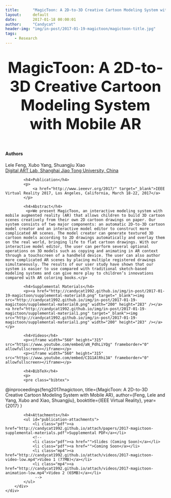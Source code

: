 ```yaml
---
title:      "MagicToon: A 2D-to-3D Creative Cartoon Modeling System with Mobile AR"
layout:     default
date:       2017-01-18 00:00:01
author:     "Candycat"
header-img: "img/in-post/2017-01-19-magictoon/magictoon-title.jpg"
tags:
    - Research
---
```


<!-- Page Header -->
<header class="intro-header" style="background-image: url('{{ site.baseurl }}/{% if page.header-img %}{{ page.header-img }}{% else %}{{ site.header-img }}{% endif %}')">
    <div class="container">
        <div class="row">
            <div class="col-lg-8 col-lg-offset-2 col-md-10 col-md-offset-1">
                <div class="site-heading" id="tag-heading">
                    <h1><font size="8">MagicToon: A 2D-to-3D Creative Cartoon Modeling System with Mobile AR</font></h1>
                </div>
            </div>
        </div>
    </div>
</header>

<head>

<!-- STYLES -->
<link rel="stylesheet" href="http://candycat1992.github.io/css/research.css"  type="text/css" />

<style type="text/css">
#publication-attachments li.jpg { background: url('{{ site.baseurl }}/img/toolbox/filetypes/jpg.png') 0 0 no-repeat; background-size:30px 30px }
#publication-attachments li.pdf { background: url('{{ site.baseurl }}/img/toolbox/filetypes/pdf.png') 0 0 no-repeat; background-size:30px 30px }
#publication-attachments li.png { background: url('{{ site.baseurl }}/img/toolbox/filetypes/png.png') 0 0 no-repeat; background-size:30px 30px }
#publication-attachments li.txt { background: url('{{ site.baseurl }}/img/toolbox/filetypes/txt.png') 0 0 no-repeat; background-size:30px 30px }
#publication-attachments li.zip { background: url('{{ site.baseurl }}/img/toolbox/filetypes/zip.png') 0 0 no-repeat; background-size:30px 30px }
#publication-attachments li.html { background: url('{{ site.baseurl }}/img/toolbox/filetypes/html.png') 0 0 no-repeat; background-size:30px 30px }
#publication-attachments li.ppt { background: url('{{ site.baseurl }}/img/toolbox/filetypes/ppt.png') 0 0 no-repeat; background-size:30px 30px }
#publication-attachments li.mp4 { background: url('{{ site.baseurl }}/img/toolbox/filetypes/mp4.png') 0 0 no-repeat; background-size:30px 30px }
</style>

</head>

<!-- Main Content -->
<div class="container">
	<div class="row">
        <div class="col-lg-8 col-lg-offset-2 col-md-10 col-md-offset-1">
			<h4>Authors</h4>
			<p>
				Lele Feng, Xubo Yang, Shuangjiu Xiao<br />
				<a href="http://dalab.se.sjtu.edu.cn/www/home/" target="_blank">Digital ART Lab, Shanghai Jiao Tong University, China</a>
			</p>
						
			<h4>Publication</h4>
			<p>
				<a href="http://www.ieeevr.org/2017/" target="_blank">IEEE Virtual Reality 2017, Los Angeles, California, March 18-22, 2017</a>
			</p>

			<h4>Abstract</h4>
	         <p>We present MagicToon, an interactive modeling system with mobile augmented reality (AR) that allows children to build 3D cartoon scenes creatively from their own 2D cartoon drawings on paper. Our system consists of two major components: an automatic 2D-to-3D cartoon model creator and an interactive model editor to construct more complicated AR scenes. The model creator can generate textured 3D cartoon models according to 2D drawings automatically and overlay them on the real world, bringing life to flat cartoon drawings. With our interactive model editor, the user can perform several optional operations on 3D models such as copying and animating in AR context through a touchscreen of a handheld device. The user can also author more complicated AR scenes by placing multiple registered drawings simultaneously. The results of our user study have shown that our system is easier to use compared with traditional sketch-based modeling systems and can give more play to children’s innovations compared with AR coloring books.</p>

	        <h4>Supplemental Materials</h4>
            <p><a href="http://candycat1992.github.io/img/in-post/2017-01-19-magictoon/supplemental-material0.png" target="_blank"><img src="http://candycat1992.github.io/img/in-post/2017-01-19-magictoon/supplemental-material0.png" width="200" height="283" /></a>  <a href="http://candycat1992.github.io/img/in-post/2017-01-19-magictoon/supplemental-material1.png" target="_blank"><img src="http://candycat1992.github.io/img/in-post/2017-01-19-magictoon/supplemental-material1.png" width="200" height="283" /></a></p>
			
			<h4>Videos</h4>
            <p><iframe width="560" height="315" src="https://www.youtube.com/embed/aN_PdhLiYQg" frameborder="0" allowfullscreen></iframe></p>
            <p><iframe width="560" height="315" src="https://www.youtube.com/embed/CIG1AlRhi3A" frameborder="0" allowfullscreen></iframe></p>

			<h4>BibTeX</h4>
			<p>
			<pre class="bibtex">
@inproceedings{feng2017magictoon,
  title={MagicToon: A 2D-to-3D Creative Cartoon Modeling System with Mobile AR},
  author={Feng, Lele and Yang, Xubo and Xiao, Shuangjiu},
  booktitle={IEEE Virtual Reality},
  year={2017}
}
			</pre>
			</p>

			<h4>Attachments</h4>
	        <ul id="publication-attachments">
	            <li class="pdf"><a href="http://candycat1992.github.io/attach/papers/2017-magictoon-supplemental-materials.pdf">Supplemental PDF</a></li>
	           	<!-- 
	           	<li class="pdf"><a href="">Slides (Coming Soon)</a></li>
	           	<li class="pdf"><a href="">Coming Soon</a></li>
	            <li class="mp4"><a href="http://candycat1992.github.io/attach/videos/2017-magictoon-video-low.mp4">Video 1 (77MB)</a></li>
	            <li class="mp4"><a href="http://candycat1992.github.io/attach/videos/2017-magictoon-animation-low.mp4">Video 2 (65MB)</a></li>
	             -->
	        </ul>
		</div>
	</div>
</div>